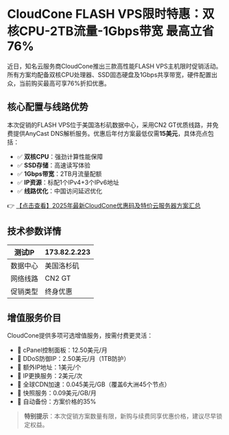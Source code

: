 # CloudCone FLASH VPS限时特惠：双核CPU-2TB流量-1Gbps带宽 最高立省76%

近日，知名云服务商CloudCone推出三款高性能FLASH VPS主机限时促销活动。所有方案均配备双核CPU处理器、SSD固态硬盘及1Gbps共享带宽，硬件配置出众，当前购买最高可享76%折扣优惠。

## 核心配置与线路优势
本次促销的FLASH VPS位于美国洛杉矶数据中心，采用CN2 GT优质线路，并免费提供AnyCast DNS解析服务。优惠后年付方案最低仅需**15美元**，具体亮点包括：

- ✅ **双核CPU**：强劲计算性能保障
- ✅ **SSD存储**：高速读写体验
- ✅ **1Gbps带宽**：2TB月流量配额
- ✅ **IP资源**：标配1个IPv4+3个IPv6地址
- ✅ **线路优化**：中国访问延迟优化

👉 [【点击查看】2025年最新CloudCone优惠码及特价云服务器方案汇总](https://bit.ly/Cloudcone)

## 技术参数详情
| 测试IP       | 173.82.2.223 |
|--------------|-------------|
| 数据中心     | 美国洛杉矶   |
| 网络线路     | CN2 GT      |
| 促销类型     | 终身优惠    |

## 增值服务价目
CloudCone提供多项可选增值服务，按需付费更灵活：

- 🔹 cPanel控制面板：12.50美元/月
- 🔹 DDoS防御IP：2.50美元/月（1TB防护）
- 🔹 额外IP地址：1美元/个
- 🔹 IP更换服务：2美元/次
- 🔹 全球CDN加速：0.045美元/GB（覆盖6大洲45个节点）
- 🔹 快照服务：0.09美元/GB/月
- 🔹 自动备份：方案价格的35%

> **特别提示**：本次促销方案数量有限，新购与续费同享优惠价格，建议尽早锁定权益。